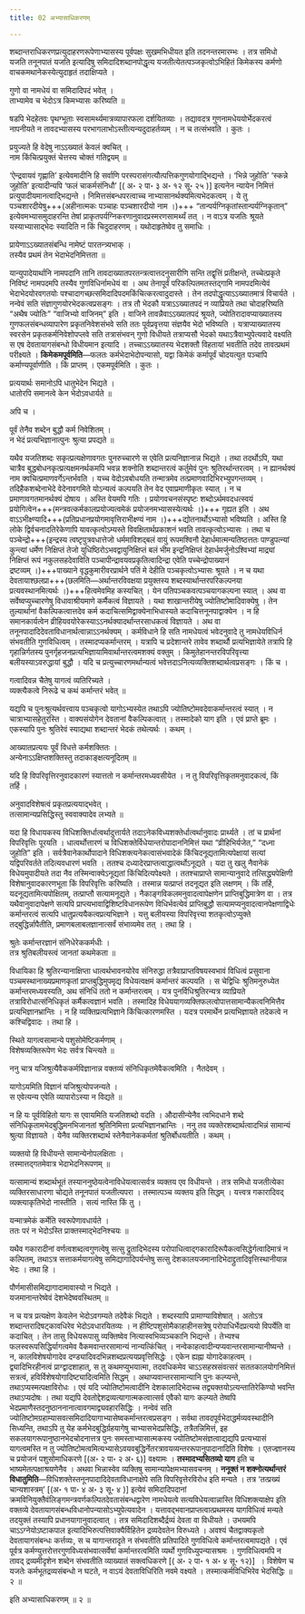 ```yaml
---
title: 02 अभ्यासाधिकरणम्

---
```


शब्दान्तराधिकरणप्रत्युदाहरणरूपेणाभ्यासस्य पूर्वपक्षः सुखमभिधीयत इति तदनन्तरमारम्भः । तत्र समिधो यजति तनूनपातं यजति इत्यादिषु समिदादिशब्दानपोद्धृत्य यजतीत्येतत्पञ्जकृत्वोऽभिहितं किमेकस्य कर्मणो वाचकमथानेकस्येत्युदाहृतं तदाक्षिप्यते ।

गुणो वा नामधेयं वा समिदादिपदं भवेत् ।  
ताभ्यामेव च भेदोऽत्र किमभ्यासः करिष्यति ॥  


षडपि भेदहेतवः पृथग्भूताः स्वसामर्थ्यमात्रव्यापारफला दर्शयितव्याः । तद्यावदत्र गुणनामधेययोर्भेदकरत्वं नापनीयते न तावदभ्यासस्य परभागलाभोऽस्तीत्यन्यदुदाहर्तव्यम् । न च तत्संभवति । कुतः ।

प्रयुज्यते हि वेदेषु नाऽऽख्यातं केवलं क्वचित् ।  
नाम किंचित्प्रयुक्तं चेत्तस्य चोक्तं गतिद्वयम् ॥  


‘ऐन्द्रवायवं गृह्णाति’ इत्येवमादीनि हि सर्वाणि परस्परासंगत्यौत्पत्तिकगुणयोगाद्भिद्यन्ते । ‘भिन्ने जुहोति’ ‘स्कन्ने जुहोति’ इत्यादीन्यपि ‘फलं चाकर्मसंनिधौ’ \[( अ॰ २ पा॰ ३ अ॰ १२ सू॰ २५ )\]  इत्यनेन न्यायेन निमित्तं प्रत्युपादीयमानत्वाद्भिद्यन्ते । निमित्तसंबन्धपरत्वाच्च नाभ्यासानर्थक्यमित्यभेदकत्वम् । ये तु पञ्चशारदीयेषु+++(अहीनात्मकः पञ्चाहः पञ्चशारदीयो नाम ।)+++ “तान्पर्यग्निकृतांस्तान्पर्यग्निकृतान्” इत्येवमभ्यासमुदाहरन्ति तेषां प्राकृतपर्यग्निकरणानुवादप्रस्मरणसामर्थ्यं तत् । न वाऽत्र यजतिः श्रूयते यस्याभ्यासाद्भेदः स्यादिति न किं चिदुदाहरणम् । यथोदाहृतेष्वेव तु समाधिः ।

प्रायेणाऽऽख्यातसंबन्धि नामेष्टं पारतन्त्र्यभाक् ।  
तस्यैव प्रथमं तेन भेदाभेदनिमित्तता ॥  


यान्युपादेयार्थानि नामपदानि तानि तावदाख्यातपरतन्त्रत्वात्तदनुसारीणि सन्ति तद्वृत्तिं प्रतीक्षन्ते, तच्चेत्प्रकृते निविष्टं नामपदमपि तस्यैव गुणविधिर्नामधेयं वा । अथ तेनापूर्वं परिकल्पितमतस्तद्गामि नामपदमित्येवं भेदाभेदयोरवगतयोः पश्चादागच्छत्समिदादिपदमकिंचित्करत्वादुदास्ते । तेन तदपोद्धृत्याऽऽख्यातमात्रं विचार्यते । नन्वेवं सति संज्ञागुणयोरभेदकत्वप्रसङ्गः । तत्र तौ भेदकौ यत्राऽऽख्यातपदं न व्याप्रियते तथा चोदाहरिष्यति “अथैष ज्योतिः” “वाजिभ्यो वाजिनम्” इति । वाजिने तावन्नैवाऽऽख्यातपदं श्रूयते, ज्योतिरादावप्याख्यातस्य गुणफलसंबन्धव्यापारेण प्रकृतनिवेशसंभवे सति ततः पूर्वप्रवृत्तया संज्ञयैव भेदो भविष्यति । यत्राप्याख्यातस्य स्वरसेन प्रकृतकर्मनिवेशोपप्लवे सति तत्रासंभवन् गुणो विधीयते तत्राप्यसौ भेदको यथाऽत्रैवाभ्युपेत्यवादे वक्ष्यति स एष देवतायागसंबन्धो विधीयमान इत्यादि । तच्चाऽऽख्यातस्य भेदशक्तौ विहतायां भवतीति तदेव तावत्प्रथमं परीक्ष्यते । **किमेकमपूर्वमिति**—फलतः कर्मभेदाभेदोपन्यासो, यद्वा किमेकं कर्मापूर्वं चोदयत्युत पञ्चापि कर्माण्यपूर्वाणीति । किं प्राप्तम् । एकमपूर्वमिति । कुतः ।

प्रत्ययार्थः समानोऽपि धातुभेदेन भिद्यते ।  
धातोरपि समानत्वे केन भेदोऽवधार्यते ॥  


अपि च ।

पूर्वं तेनैव शब्देन बुद्धौ कर्म निवेशितम् ।  
न भेदं प्रत्यभिज्ञानात्पुनः श्रुत्या प्रपद्यते ॥  


यथैव यजतिशब्दः सकृत्प्रत्यक्षेणावगतः पुनरुच्चारणे स एवेति प्रत्यनिज्ञानान्न भिद्यते । तथा तदर्थोऽपि, यथा चात्रैव बुद्धबोधनकृत्प्रत्यक्षमनर्थकमपि भवन्न शक्नोति शब्दान्तरत्वं कर्तुमेवं पुनः श्रुतिरर्थान्तरत्वम् । न ह्यानर्थक्यं नाम क्वचित्प्रमाणवर्गेऽन्तर्भवति । यच्च वेदोऽवबोधयति तन्मात्रमेव तत्प्रमाणवादिभिरभ्युपगन्तव्यम् । तदिहैकशब्देनाभेदे वेदेनावगमिते योऽन्यत्वं कल्पयति तेन वेद एवाप्रमाणीकृतः स्यात् । न च प्रमाणावगतमानर्थक्यं दोषाय । अस्ति वेयमपि गतिः । प्रयोगवचनसंस्पृष्टः शब्दोऽर्थमवदधत्स्वयं प्रयोगित्वेन+++(मन्त्रवत्कर्मकालप्रयोज्यत्वमेकं प्रयोजनमभ्यासस्येत्यर्थः ।)+++ गृह्यत इति । अथ वाऽऽभीक्ष्ण्यादि+++(प्रतिप्रधानप्रयोगमावृत्तिराभीक्ष्ण्यं नाम ।)+++द्योतनार्थोऽभ्यासो भविष्यति । अस्ति हि लोके द्विर्वचनादतिरेकेणापि यावत्कृत्वोऽम्यस्ते विवक्षितार्थप्रकाशनं भवति तावत्कृत्वोऽभ्यासः । तथा च पञ्चेन्द्रो+++(इन्द्रस्य त्वष्टृपुत्रवधात्तेजो धर्ममाविशद्बलं वायुं रूपमश्विनौ देहार्धमात्मन्यतिष्ठत्ततः पाण्डुपत्न्यां कुन्त्यां धर्मेण निक्षिप्तं तेजो युधिष्ठिरोऽभवद्वायुनिक्षिप्तं बलं भीम इन्द्रनिक्षिप्तं देहार्धमर्जुनोऽश्विभ्यां माद्र्यां निक्षिप्तं रूपं नकुलसहदेवाविति पञ्चापीन्द्रावयवप्रकृतित्वादिन्द्रा एवेति पच्चेन्द्रोपाख्यानं द्रष्टव्यम् ।)+++पाख्याने वृद्धकुमारीवरप्रार्थने पतिं मे देहीति पञ्चकृत्वोऽभ्यासः श्रूयते । न च यथा देवतायाश्छलप्रा+++(छलमिति—अर्थान्तरविवक्षया प्रयुक्तस्य शब्दस्यार्थान्तरपरिकल्पनया प्रत्यवस्थानमित्यर्थः ।)+++हित्वमेवमिह कस्यचित् । येन पतिपञ्चकवत्पञ्चयागकल्पना स्यात् । अथ वा सर्वेष्वप्युच्चारणेषु विधावाश्रीयमाणे कर्मैकत्वं विज्ञायते । यथा शाखान्तरीयेषु ज्योतिष्टोमादिवाक्येषु । तेन तुल्यार्थानां वैकल्पिकत्वात्तदेव कर्म कदाचित्समिद्वाक्येनाभिधास्यते कदाचित्तनूनपाद्वाक्येन । न हि समानकार्यत्वेन व्रीहियवयोरेकस्याऽऽनर्थक्यादर्थान्तरसाधकत्वं विज्ञायते । अथ वा तनूनपादादिदेवताविधानार्थत्वान्नाऽऽनर्थक्यम् । कर्मविधाने हि सति नामधेयत्वं भवेदनुवादे तु नामधेयविधिर्न संभवतीति गुणविधित्वम् । तस्मादप्यकर्मान्तरम् । यत्रापि च प्रदेशान्तरे तावेव शब्दार्थौ प्रत्यभिज्ञायेते तत्रापि हि गृहान्निर्गतस्य पुनर्गृहजनप्रत्यभिज्ञायामिवार्थान्तरत्वमशक्यं वक्तुम् । किमुतेहानन्तरविपरिवृत्त्या बलीयस्याऽवरुद्धायां बुद्धौ । यदि च प्रत्युच्चारणमर्थान्यत्वं भवेत्तदाऽनित्यव्यक्तिशब्दार्थत्वप्रसङ्गः । किं च ।

गत्वादिवन्न चैतेषु यागत्वं व्यतिरिच्यते ।  
व्यक्त्यैकत्वे निरूढे च कथं कर्मान्तरं भवेत् ॥  


यद्यपि च पुनःश्रुत्यर्थवत्त्वाय पञ्चकृत्वो यागोऽभ्यस्येत तथाऽपि ज्योतिष्टोमवदेवाकर्मान्तरत्वं स्यात् । न चात्राभ्यासहेतुरस्ति । वाक्यसंयोगेन देवतानां वैकल्पिकत्वात् । तस्मादेको याग इति । एवं प्राप्ते ब्रूमः । एकस्यापि पुनः श्रुतिरेवं स्याद्यथा शब्दान्तरं भेदकं तथेत्यर्थः । कथम् ।

आख्यातप्रत्ययः पूर्वं विधत्ते कर्मशक्तितः ।  
अन्येनाऽऽक्षिप्तशक्तिस्तु तदाकाङ्क्षत्यनूदितम् ॥  


यदि हि विपरिवृत्तिरनुवादकारणं स्यात्ततो न कर्मान्तरमध्यवसीयेत । न तु विपरिवृत्तिकृतमनुवादकत्वं, किं तर्हि ।

अनुवादविशेषत्वं प्रकृतप्रत्ययाद्भवेत् ।  
तत्सामान्यप्रसिद्धिस्तु स्ववाक्यादेव लभ्यते ॥  


यदा हि विधायकस्य विधिशक्तिर्धात्वर्थादुत्तार्यते तदाऽनेकविध्यशक्तेर्धात्वर्थानुवादः प्रार्थ्यते । तां च प्रार्थनां विपरिवृत्तिः पूरयति । धात्वर्थोत्तारणं च विधिशक्तेर्विधेयान्तरोपादाननिमित्तं यथा “व्रीहिभिर्यजेत,” “दध्ना जुहोति” इति । सर्वत्रैवानेकार्थोपादाने विधिशक्त्यनेकत्वासंभवादेकं किंचिदनूद्यतामित्यपेक्षायां सत्यां यद्विपरिवर्तते तदित्यवधारणं भवति । ततश्च दध्यादेरप्राप्तत्वाद्धात्वर्थोऽनूद्यते । यदा तु खलु नैवानेकं विधेयमुपादीयते तदा नैव तस्मिन्वाक्येऽनूद्यतां किंचिदित्यपेक्ष्यते । ततश्चाप्राप्ते सामान्यानुवादे तत्सिद्ध्यपेक्षिणी विशेषानुवादकारणभूता किं विपरिवृत्तिः करिष्यति । तस्मान्न यत्प्राप्तं तदनूद्यत इति लक्षणम् । किं तर्हि, यदनूद्यतामित्यपोक्षितम्, तत्प्राप्तौ सत्यामनूद्यते । नैकाङ्गविकलमनुवादत्वापेक्षणेन प्राप्तिबुद्धिमात्रेण वा । तत्र यथैवानुवादापेक्षणे सत्यपि प्राप्त्यभावाद्विशिष्टविधानरूपेण विधिर्भवत्येवं प्राप्तिबुद्धौ सत्यामप्यनुवादत्वानपेक्षणाद्विधेः कर्मान्तरत्वं सत्यपि धातुप्रत्ययैकत्वप्रत्यभिज्ञाने । यत्तु बलीयस्या विपरिवृत्त्या शतकृत्वोऽप्युक्ते तद्बुद्धिर्न्नापैतीति, प्रमाणबलाबलज्ञानात्सर्वं संभाव्यमेव तत् । तथा हि ।

श्रुतेः कर्मान्तरज्ञानं संनिधेरेककर्मधीः ।  
तत्र श्रुतिबलीयस्त्वं जानतां कथमेकता ॥  


विधायिका हि श्रुतिरन्यानाक्षिप्ता धात्वर्थभावनयोरेव संनिरुद्धा तत्रैवाप्राप्तविषयस्वभावं विधित्वं प्रसुवाना पञ्चमस्थानाख्यप्रमाणकृतां प्राप्तबुद्धिमुपमृद्य विधेयत्वक्षमं कर्मान्तरं कल्पयति । स चेद्विधिः श्रुतिमनुरुध्येत कर्मान्तरमध्यवस्यति, अथ संनिधिं ततो न कर्मान्तरत्वम् । यत्र पुनर्विधिश्रुतिरन्यत्र व्याप्रियते तत्राविरोधात्संनिधिकृतं कर्मैकत्वज्ञानं भवति । तस्मादिह विधेययागव्यक्तिफलत्वोपात्तसामान्यैकत्वनिमित्तैव प्रत्यभिज्ञानभ्रान्तिः । न हि व्यक्तिप्रत्यभिज्ञाने किंचित्कारणमस्ति । यदत्र परमार्थेन प्रत्यभिज्ञायते तदेकत्वे न कश्चिद्विवादः । तथा हि ।

स्थिते यागत्वसामान्ये पशुसोमेष्टिकर्मणाम् ।  
विशेषव्यक्तिरूपेण भेदः सर्वत्र चिन्त्यते ॥  


ननु चात्र यजिश्रुत्यैवैककर्मविज्ञानान्न वक्तव्यं संनिधिकृतमेवैकत्वमिति । नैतदेवम् ।

यागोऽयमिति विज्ञानं यजिश्रुत्योपजन्यते ।  
स एवेत्यन्य एवेति व्यापारोऽस्या न विद्यते ॥  


न हि यः पूर्वविहितो यागः स एवायमिति यजतिशब्दो वदति । औदासीन्येनैव त्वभिदधाने शब्दे संनिधिकृतामभेदबुद्धिमनभिजानतां श्रुतिनिमित्ता प्रत्यभिज्ञानभ्रान्तिः । ननु तव व्यक्तेरशब्दार्थत्वादभिन्नं सामान्यं श्रुत्या विज्ञायते । येनैव व्यक्तिरशब्दार्थ स्तेनैवानेककर्मतां श्रुतिर्बोधयतीति । कथम् ।

व्यक्तयो हि विधीयन्ते सामान्येनोपलक्षिताः ।  
तस्मात्तद्गतमेवात्र भेदाभेदनिरूपणम् ॥  


यत्सामान्यं शब्दार्थभूतं तस्याननुष्ठेयत्वेनाविधेयत्वात्सर्वत्र व्यक्तय एव विधीयन्ते । तत्र समिधो यजतीत्येका व्यक्तिरसाधारणा चोद्यते तनूनपातं यजतीत्यपरा । तस्मात्पञ्च व्यक्तय इति सिद्धम् । यत्त्वत्र गकारादिवद् व्यक्त्याकृतिभेदो नास्तीति । सत्यं नास्ति किं तु ।

यन्मात्रमेकं कर्मेति स्वरूपेणावधार्यते ।  
ततः परं न भेदोऽस्ति प्राक्तस्माद्भेदनिश्चयः ॥  


यथैव गकारादीनां वर्णत्वशब्दत्वगुणत्वेषु सत्सु द्रुतादिभेदस्य परोपाधित्वाद्गकारादिरूपैकत्वसिद्धेर्गत्वादिमात्रं न कल्पितम्, तथाऽत्र सत्ताकर्मयागत्वेषु समिद्यागादिपर्यन्तेषु सत्सु देशकालयजमानादिभेदाद्द्रुतादिवृत्तिस्थानीयान्न भेदः । तथा हि ।

पौर्णमासीसमिद्यागादामावास्यो न भिद्यते ।  
यजमानान्तरेष्वेवं देशभेदेष्ववस्थितम् ॥  


न च यत्र प्रत्यक्षेण केवलेन भेदोऽवगम्यते तदेवैकं भिद्यते । शब्दस्यापि प्रामाण्याविशेषात् । अतोऽत्र शब्दान्तरादिषट्कावधिरेव भेदोऽवधारयितव्यः । न हीष्टिपशुसोमैकाहाहीनसत्रेषु परोपाधिर्भेदप्रत्ययो विपर्येति वा कदाचित् । तेन तासु विधेयरूपासु व्यक्तिष्वेव नित्यास्वभिव्यञ्चकानि भिद्यन्ते । तेभ्यश्च फलस्वरूपसिद्धिर्यागत्वमेव वैकमवान्तरसामान्यं नान्यत्किंचित् । नन्वेकाहत्वादीन्यप्यवान्तरसामान्यानीष्यन्ते । न, कालविशेषयोगादेव दण्ड्यादिवदभिन्नशब्दप्रत्ययप्रवृत्तिसिद्धेः । एकेन ह्यह्ना योगादेकाहत्वम् । द्व्यादिभिरहीनत्वं प्राग्द्वादशाहात्, स तु कथमप्युभयात्मा, तदवधिकमेव चाऽऽसहस्रसंवत्सरं सततकालयोगनिमित्तं सत्रत्वं, हविर्विशेषयोगादिष्ट्यादित्वमिति सिद्धम् । अथाप्यवान्तरसामान्यानि पुनः कल्प्यन्ते, तथाऽप्यस्मत्पक्षाविरोधः । एवं यदि ज्योतिष्टोमत्वादीनि देशकालादिभेदाच्च तद्व्यक्तयोऽत्यन्तातिरेकिण्यो भवन्ति तथाऽप्यदोषः । तथा यद्यपि देवतोद्देशद्रव्यत्यागात्मकत्वात्सर्व एवैको यागः कल्प्यते तेष्वपि भेदप्रमाणैस्तदनुष्ठाननानात्वावगमाद्व्यवहारसिद्धिः । नन्वेवं सति ज्योतिष्टोमग्रहाम्यासवत्समिदादियागाभ्यासेष्वकर्मान्तरत्वप्रसङ्ग । सर्वथा तावदपूर्वभेदाद्धर्मव्यवस्थादीनि सिध्यन्ति, तथाऽपि तु येह कर्मभेदबुद्धिर्ग्रहयागेषु चाभ्यासभेदप्रसिद्धिः, तत्रैतन्निमित्तं, इह सकलयागरूपानुष्ठानभेदचोदनात्तत्र पुनः समस्ताभ्यासात्मकस्य ज्योतिष्टोमसंज्ञत्वाद्यद्यपि प्रत्यभ्यासं यागत्वमस्ति न तु ज्योतिष्टोमत्वमित्यभ्यासेऽवयवबुद्धिर्नेतरत्रावयव्यन्तररूपानुपादानादिति विशेषः । एतज्ज्ञानस्य च प्रयोजनं पशुसोमाधिकरणे \[(अ॰ २ पा॰ २ अ॰ ६)\]  वक्ष्यामः । **तस्मादभ्यसितव्यो याग** इति च भाष्यमेतत्पक्षाश्रयणेनैव । अथवा भिन्नास्वेव व्यक्तिषु सामान्यापेक्षमभ्यासवचनम् । **ननूक्तं न शक्नोत्यर्थान्तरं विधातुमिति**—विधिशक्तेस्तनूनपादादिदेवताविधानाक्षेपे सति विपरिवृत्तेरविरोध इति मन्यते । तत्र ‘तत्प्रख्यं चान्यशास्त्रम्’ \[(अ॰ १ पा॰ ४ अ॰ ३ सू॰ ४ )\]  इत्येवं समिदादिपदानां क्रमविनियुक्तैवंलिङ्गमन्त्रवर्णकल्पितदेवतासंबन्धद्वारेण नामधेयत्वे सत्यविधेयत्वान्नास्ति विधिशक्त्याक्षेप इति वक्तव्ये देवतायागसंबन्धविधानोपन्यासोऽभ्युपेत्यवादेन । यत्तावद्भवानप्राप्तत्वात्प्रथमस्य यागविधित्वं मन्यते तदयुक्तं तस्यापि प्रधानयागानुवादत्वात् । तत्र समिदादिशब्दैर्द्रव्यं देवता वा विधीयते । उभयमपि चाऽऽग्नेयोऽष्टाकपाल इत्यादिभिरुत्पत्तिवाक्यैर्विहितेन द्रव्यदेवतेन विरुध्यते । अवश्यं चैतद्वाक्यकृतो देवतायागसंबन्धः कर्त्तव्यः, स च यागान्तरादृते न संभवतीति प्रतिपादिते गुणविधित्वे कर्मान्तरत्वमापद्यते । एवं पूर्वत्र कर्मण्युत्तरोत्तरगुणविध्यसंभवात्सर्वेषां कर्मान्तरत्वमिति व्यर्थो गुणविध्युपन्यासश्रमः । गुणविधित्वमपि न तावद् द्रव्यमीदृशेन शब्देन संभवतीति व्याख्यातं सक्त्वधिकरणे \[( अ॰ २ पा॰ १ अ॰ ४ सू॰ १२)\]  । विशेषेण च यजतेः कर्मभूतद्रव्यसंबन्धो न घटते, न वाऽयं देवताविधिरिति नवमे वक्ष्यते । तस्मात्कर्मविधिभिरेव भेदसिद्धिः ॥ २ ॥

इति अभ्यासाधिकरणम् ॥ २ ॥
